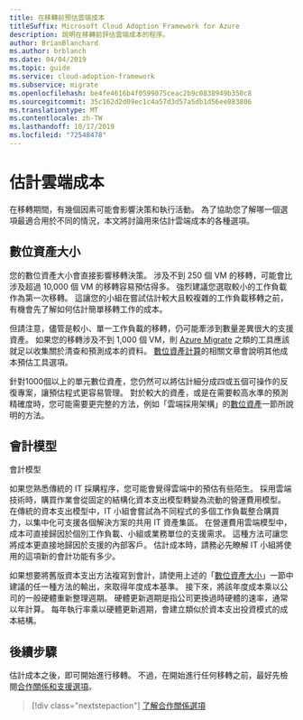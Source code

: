 ```yaml
---
title: 在移轉前預估雲端成本
titleSuffix: Microsoft Cloud Adoption Framework for Azure
description: 說明在移轉前評估雲端成本的程序。
author: BrianBlanchard
ms.author: brblanch
ms.date: 04/04/2019
ms.topic: guide
ms.service: cloud-adoption-framework
ms.subservice: migrate
ms.openlocfilehash: be4fe4616b4f0599075ceac2b9c0838949b350c8
ms.sourcegitcommit: 35c162d2d09ec1c4a57d3d57a5db1d56ee883806
ms.translationtype: MT
ms.contentlocale: zh-TW
ms.lasthandoff: 10/17/2019
ms.locfileid: "72548478"
---
```

# <a name="estimate-cloud-costs"></a>估計雲端成本

在移轉期間，有幾個因素可能會影響決策和執行活動。 為了協助您了解哪一個選項最適合用於不同的情況，本文將討論用來估計雲端成本的各種選項。

## <a name="digital-estate-size"></a>數位資產大小

您的數位資產大小會直接影響移轉決策。 涉及不到 250 個 VM 的移轉，可能會比涉及超過 10,000 個 VM 的移轉容易預估得多。 強烈建議您選取較小的工作負載作為第一次移轉。 這讓您的小組在嘗試估計較大且較複雜的工作負載移轉之前，有機會先了解如何估計簡單移轉工作的成本。

但請注意，儘管是較小、單一工作負載的移轉，仍可能牽涉到數量差異很大的支援資產。 如果您的移轉涉及不到 1,000 個 VM，則 [Azure Migrate](https://docs.microsoft.com/azure/migrate/migrate-overview) 之類的工具應該就足以收集關於清查和預測成本的資料。 [數位資產計算](../../../digital-estate/calculate.md)的相關文章會說明其他成本預估工具選項。

針對1000個以上的單元數位資產，您仍然可以將估計細分成四或五個可操作的反復專案，讓預估程式更容易管理。 對於較大的資產，或是在需要較高水準的預測精確度時，您可能需要更完整的方法，例如「雲端採用架構」的[數位資產](../../../digital-estate/index.md)一節所說明的方法。

## <a name="accounting-models"></a>會計模型

會計模型

如果您熟悉傳統的 IT 採購程序，您可能會覺得雲端中的預估有些陌生。 採用雲端技術時，購買作業會從固定的結構化資本支出模型轉變為流動的營運費用模型。 在傳統的資本支出模型中，IT 小組會嘗試為不同程式的多個工作負載整合購買力，以集中化可支援各個解決方案的共用 IT 資產集區。 在營運費用雲端模型中，成本可直接歸因於個別工作負載、小組或業務單位的支援需求。 這種方法可讓您將成本更直接地歸因於支援的內部客戶。 估計成本時，請務必先瞭解 IT 小組將使用的這項新的會計功能有多少。

如果想要將舊版資本支出方法複寫到會計，請使用上述的「[數位資產大小](#digital-estate-size)」一節中建議的任一種方法的輸出，來取得年度成本基準。 接下來，將該年度成本乘以公司的一般硬體重新整理週期。 硬體更新週期是指公司更換過時硬體的速率，通常以年計算。 每年執行率乘以硬體更新週期，會建立類似於資本支出投資模式的成本結構。

## <a name="next-steps"></a>後續步驟

估計成本之後，即可開始進行移轉。 不過，在開始進行任何移轉之前，最好先檢閱[合作關係和支援選項](./partnership-options.md)。

> [!div class="nextstepaction"]
> [了解合作關係選項](./partnership-options.md)
